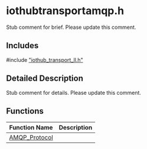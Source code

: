 # iothubtransportamqp.h 

Stub comment for brief. Please update this comment.

## Includes

\#include ["iothub_transport_ll.h"](iot-c-ref-iothub-transport-ll-h.md)  

## Detailed Description

Stub comment for details. Please update this comment.

## Functions

Function Name                  | Description                                
--------------------------------|---------------------------------------------
[AMQP_Protocol](./iot-c-ref-iothubtransportamqp-h/amqp-protocol.md)            | 

